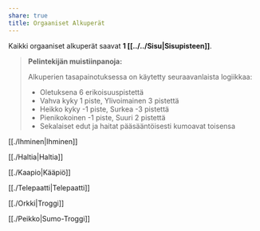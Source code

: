 ```yaml
---
share: true
title: Orgaaniset Alkuperät
---
```

Kaikki orgaaniset alkuperät saavat **1 [[../../Sisu|Sisupisteen]]**.

> **Pelintekijän muistiinpanoja:**
>
> Alkuperien tasapainotuksessa on käytetty seuraavanlaista logiikkaa:
>
> - Oletuksena 6 erikoisuuspistettä
> - Vahva kyky 1 piste, Ylivoimainen 3 pistettä
> - Heikko kyky -1 piste, Surkea -3 pistettä
> - Pienikokoinen -1 piste, Suuri 2 pistettä
> - Sekalaiset edut ja haitat pääsääntöisesti kumoavat toisensa

[[./Ihminen|Ihminen]]

[[./Haltia|Haltia]]

[[./Kaapio|Kääpiö]]

[[./Telepaatti|Telepaatti]]

[[./Orkki|Troggi]]

[[./Peikko|Sumo-Troggi]]